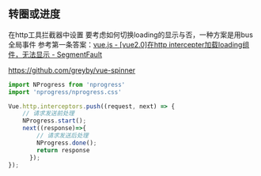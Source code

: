 ## 转圈或进度

在http工具拦截器中设置
要考虑如何切换loading的显示与否，一种方案是用bus全局事件
参考第一条答案：[vue.js - [vue2.0]在http intercepter加载loading组件，无法显示 - SegmentFault](https://segmentfault.com/q/1010000008214689)

https://github.com/greyby/vue-spinner

```js
import NProgress from 'nprogress'
import 'nprogress/nprogress.css'

Vue.http.interceptors.push((request, next) => {
    // 请求发送前处理
    NProgress.start();
    next((response)=>{
        // 请求发送后处理
        NProgress.done();
        return response
      });
});
```
